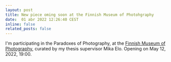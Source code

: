 ```yaml
---
layout: post
title: New piece oming soon at the Finnish Museum of Photohgraphy
date:  01 abr 2022 12:26:40 CEST
inline: false
related_posts: false
---
```


I'm participating in the Paradoxes of Photography, at the <a href="https://www.valokuvataiteenmuseo.fi/en/">Finnish Museum of Photography</a>, curated by my thesis supervisor Mika Elo. Opening on May 12, 2022, 19:00.
